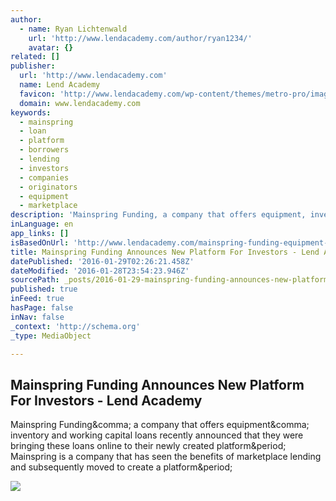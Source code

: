 ```yaml
---
author:
  - name: Ryan Lichtenwald
    url: 'http://www.lendacademy.com/author/ryan1234/'
    avatar: {}
related: []
publisher:
  url: 'http://www.lendacademy.com'
  name: Lend Academy
  favicon: 'http://www.lendacademy.com/wp-content/themes/metro-pro/images/favicon.ico'
  domain: www.lendacademy.com
keywords:
  - mainspring
  - loan
  - platform
  - borrowers
  - lending
  - investors
  - companies
  - originators
  - equipment
  - marketplace
description: 'Mainspring Funding, a company that offers equipment, inventory and working capital loans recently announced that they were bringing these loans online to their newly created platform. Mainspring is a company that has seen the benefits of marketplace lending and subsequently moved to create a platform.'
inLanguage: en
app_links: []
isBasedOnUrl: 'http://www.lendacademy.com/mainspring-funding-equipment-inventory-and-working-capital-loans/'
title: Mainspring Funding Announces New Platform For Investors - Lend Academy
datePublished: '2016-01-29T02:26:21.458Z'
dateModified: '2016-01-28T23:54:23.946Z'
sourcePath: _posts/2016-01-29-mainspring-funding-announces-new-platform-for-investors-le.md
published: true
inFeed: true
hasPage: false
inNav: false
_context: 'http://schema.org'
_type: MediaObject

---
```

<article style=""><h1>Mainspring Funding Announces New Platform For Investors - Lend Academy</h1><p>Mainspring Funding&amp;comma; a company that offers equipment&amp;comma; inventory and working capital loans recently announced that they were bringing these loans online to their newly created platform&amp;period; Mainspring is a company that has seen the benefits of marketplace lending and subsequently moved to create a platform&amp;period;</p><img src="http://www.lendacademy.com/wp-content/uploads/2016/01/MainspringFunding_Loan_Platform.png" /></article>